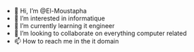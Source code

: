 - 👋 Hi, I’m @El-Moustapha
- 👀 I’m interested in informatique
- 🌱 I’m currently learning it engineer
- 💞️ I’m looking to collaborate on everything computer related
- 📫 How to reach me in the it domain

<!---
El-Moustapha/El-Moustapha is a ✨ special ✨ repository because its `README.md` (this file) appears on your GitHub profile.
You can click the Preview link to take a look at your changes.
--->
